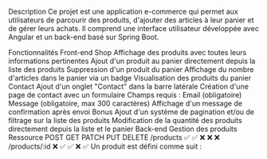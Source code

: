 Description
Ce projet est une application e-commerce qui permet aux utilisateurs de parcourir des produits, d'ajouter des articles à leur panier et de gérer leurs achats. Il comprend une interface utilisateur développée avec Angular et un back-end basé sur Spring Boot.

Fonctionnalités
Front-end
Shop
Affichage des produits avec toutes leurs informations pertinentes
Ajout d'un produit au panier directement depuis la liste des produits
Suppression d'un produit du panier
Affichage du nombre d'articles dans le panier via un badge
Visualisation des produits du panier
Contact
Ajout d'un onglet "Contact" dans la barre latérale
Création d'une page de contact avec un formulaire
Champs requis :
Email (obligatoire)
Message (obligatoire, max 300 caractères)
Affichage d'un message de confirmation après envoi
Bonus
Ajout d'un système de pagination et/ou de filtrage sur la liste des produits
Modification de la quantité des produits directement depuis la liste et le panier
Back-end
Gestion des produits
Ressource	POST	GET	PATCH	PUT	DELETE
/products	✅	✅	❌	❌	❌
/products/:id	❌	✅	✅	❌	✅
Un produit est défini comme suit :
